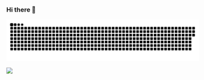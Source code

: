 ### Hi there 👋

<picture>
  <source media="(prefers-color-scheme: dark)" srcset="https://raw.githubusercontent.com/movhdi/movhdi/output/github-contribution-grid-snake-dark.svg">
  <source media="(prefers-color-scheme: light)" srcset="https://raw.githubusercontent.com/movhdi/movhdi/output/github-contribution-grid-snake.svg">
  <img alt="github contribution grid snake animation" src="https://raw.githubusercontent.com/movhdi/movhdi/output/github-contribution-grid-snake.svg">
</picture>

![](https://komarev.com/ghpvc/?username=movhdi&color=ff69b4)
<!--
**movhdi/movhdi** is a ✨ _special_ ✨ repository because its `README.md` (this file) appears on your GitHub profile.

Here are some ideas to get you started:

- 🔭 I’m currently working on ...
- 🌱 I’m currently learning ...
- 👯 I’m looking to collaborate on ...
- 🤔 I’m looking for help with ...
- 💬 Ask me about ...
- 📫 How to reach me: ...
- 😄 Pronouns: ...
- ⚡ Fun fact: ...
-->
